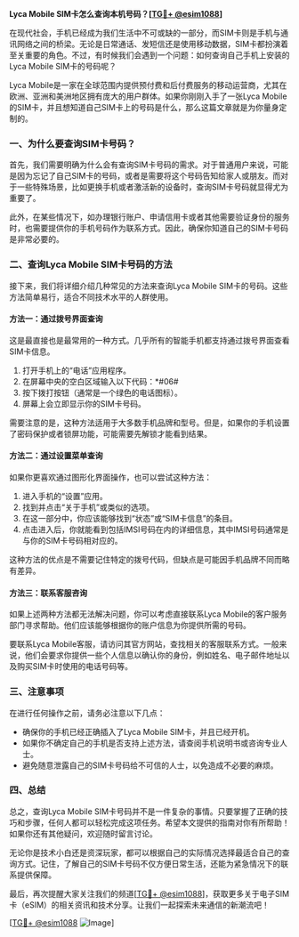 **Lyca Mobile SIM卡怎么查询本机号码？[[TG💪+ @esim1088](https://t.me/s/esim1088)]**

在现代社会，手机已经成为我们生活中不可或缺的一部分，而SIM卡则是手机与通讯网络之间的桥梁。无论是日常通话、发短信还是使用移动数据，SIM卡都扮演着至关重要的角色。不过，有时候我们会遇到一个问题：如何查询自己手机上安装的Lyca Mobile SIM卡的号码呢？

Lyca Mobile是一家在全球范围内提供预付费和后付费服务的移动运营商，尤其在欧洲、亚洲和美洲地区拥有庞大的用户群体。如果你刚刚入手了一张Lyca Mobile的SIM卡，并且想知道自己SIM卡上的号码是什么，那么这篇文章就是为你量身定制的。

### 一、为什么要查询SIM卡号码？

首先，我们需要明确为什么会有查询SIM卡号码的需求。对于普通用户来说，可能是因为忘记了自己SIM卡的号码，或者是需要将这个号码告知给家人或朋友。而对于一些特殊场景，比如更换手机或者激活新的设备时，查询SIM卡号码就显得尤为重要了。

此外，在某些情况下，如办理银行账户、申请信用卡或者其他需要验证身份的服务时，也需要提供你的手机号码作为联系方式。因此，确保你知道自己的SIM卡号码是非常必要的。

### 二、查询Lyca Mobile SIM卡号码的方法

接下来，我们将详细介绍几种常见的方法来查询Lyca Mobile SIM卡的号码。这些方法简单易行，适合不同技术水平的人群使用。

#### 方法一：通过拨号界面查询

这是最直接也是最常用的一种方式。几乎所有的智能手机都支持通过拨号界面查看SIM卡信息。

1. 打开手机上的“电话”应用程序。
2. 在屏幕中央的空白区域输入以下代码：*#06#
3. 按下拨打按钮（通常是一个绿色的电话图标）。
4. 屏幕上会立即显示你的SIM卡号码。

需要注意的是，这种方法适用于大多数手机品牌和型号。但是，如果你的手机设置了密码保护或者锁屏功能，可能需要先解锁才能看到结果。

#### 方法二：通过设置菜单查询

如果你更喜欢通过图形化界面操作，也可以尝试这种方法：

1. 进入手机的“设置”应用。
2. 找到并点击“关于手机”或类似的选项。
3. 在这一部分中，你应该能够找到“状态”或“SIM卡信息”的条目。
4. 点击进入后，你就能看到包括IMSI号码在内的详细信息，其中IMSI号码通常是与你的SIM卡号码相对应的。

这种方法的优点是不需要记住特定的拨号代码，但缺点是可能因手机品牌不同而略有差异。

#### 方法三：联系客服咨询

如果上述两种方法都无法解决问题，你可以考虑直接联系Lyca Mobile的客户服务部门寻求帮助。他们应该能够根据你的账户信息为你提供所需的号码。

要联系Lyca Mobile客服，请访问其官方网站，查找相关的客服联系方式。一般来说，他们会要求你提供一些个人信息以确认你的身份，例如姓名、电子邮件地址以及购买SIM卡时使用的电话号码等。

### 三、注意事项

在进行任何操作之前，请务必注意以下几点：

- 确保你的手机已经正确插入了Lyca Mobile SIM卡，并且已经开机。
- 如果你不确定自己的手机是否支持上述方法，请查阅手机说明书或咨询专业人士。
- 避免随意泄露自己的SIM卡号码给不可信的人士，以免造成不必要的麻烦。

### 四、总结

总之，查询Lyca Mobile SIM卡号码并不是一件复杂的事情。只要掌握了正确的技巧和步骤，任何人都可以轻松完成这项任务。希望本文提供的指南对你有所帮助！如果你还有其他疑问，欢迎随时留言讨论。

无论你是技术小白还是资深玩家，都可以根据自己的实际情况选择最适合自己的查询方式。记住，了解自己的SIM卡号码不仅方便日常生活，还能为紧急情况下的联系提供保障。

最后，再次提醒大家关注我们的频道[[TG💪+ @esim1088](https://t.me/s/esim1088)]，获取更多关于电子SIM卡（eSIM）的相关资讯和技术分享。让我们一起探索未来通信的新潮流吧！

[[TG💪+ @esim1088](https://t.me/s/esim1088) ![Image](https://i.postimg.cc/4NQfJmqS/Snipaste-2025-05-13-00-14-12.png)]